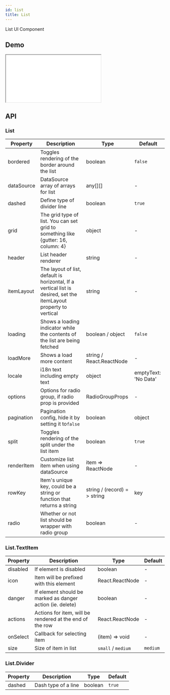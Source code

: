 ```yaml
---
id: list
title: List
---
```


List UI Component

## Demo

<iframe src="/storybook-static/iframe.html?id=components-list--default"></iframe>

## API

### List

| Property   | Description                                                                                                       | Type                         | Default              |
| ---------- | ----------------------------------------------------------------------------------------------------------------- | ---------------------------- | -------------------- |
| bordered   | Toggles rendering of the border around the list                                                                   | boolean                      |`false`               |
| dataSource | DataSource array of arrays for list                                                                               | any[][]                      | -                    |
| dashed     | Define type of divider line                                                                                       | boolean                      | `true`                |
| grid       | The grid type of list. You can set grid to something like {gutter: 16, column: 4}                                 | object                       | -                    |
| header     | List header renderer                                                                                              | string                       | -                    |
| itemLayout | The layout of list, default is horizontal, If a vertical list is desired, set the itemLayout property to vertical | string                       | -                    |
| loading    | Shows a loading indicator while the contents of the list are being fetched                                        | boolean / object             |`false`               |
| loadMore   | Shows a load more content                                                                                         | string / React.ReactNode     | -                    |
| locale     | i18n text including empty text                                                                                    | object                       | emptyText: 'No Data' |
| options    | Options for radio group, if radio prop is provided                                                                | RadioGroupProps              | -                    |
| pagination | Pagination config, hide it by setting it to`false`                                                                | boolean                      | object               |
| split      | Toggles rendering of the split under the list item                                                                | boolean                      | `true`                |
| renderItem | Customize list item when using dataSource                                                                         | item => ReactNode            | -                    |
| rowKey     | Item's unique key, could be a string or function that returns a string                                            | string / (record) = > string | key                  |
| radio      | Whether or not list should be wrapper with radio group                                                            | boolean                      | -                    |

### List.TextItem

| Property | Description                                               | Type               | Default  |
| -------- | --------------------------------------------------------- | ------------------ | -------- |
| disabled | If element is disabled                                    | boolean            | -        |
| icon     | Item will be prefixed with this element                   | React.ReactNode    | -        |
| danger   | If element should be marked as danger action (ie. delete) | boolean            | -        |
| actions  | Actions for item, will be rendered at the end of the row  | React.ReactNode    | -        |
| onSelect | Callback for selecting item                               | (item) => void     | -        |
| size     | Size of item in list                                      | `small` / `medium` | `medium` |

### List.Divider

| Property | Description         | Type    | Default |
| -------- | ------------------- | ------- | ------- |
| dashed   | Dash type of a line | boolean | `true`   |
